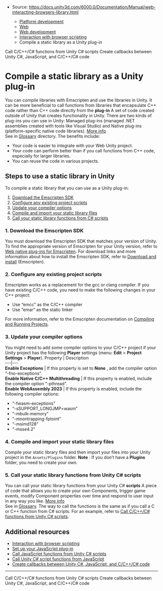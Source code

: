 * Source: https://docs.unity3d.com/6000.0/Documentation/Manual/web-interacting-browsers-library.html

  * [Platform development ](https://docs.unity3d.com/6000.0/Documentation/Manual/PlatformSpecific.html)
  * [Web](https://docs.unity3d.com/6000.0/Documentation/Manual/webgl.html)
  * [Web development](https://docs.unity3d.com/6000.0/Documentation/Manual/webgl-develop.html)
  * [Interaction with browser scripting](https://docs.unity3d.com/6000.0/Documentation/Manual/webgl-interactingwithbrowserscripting.html)
  * Compile a static library as a Unity plug-in


[](https://docs.unity3d.com/6000.0/Documentation/Manual/web-interacting-browsers-c-to-unity.html)
Call C/C++/C# functions from Unity C# scripts
[](https://docs.unity3d.com/6000.0/Documentation/Manual/web-interacting-browser-example.html)
Create callbacks between Unity C#, JavaScript, and C/C++/C# code
# Compile a static library as a Unity plug-in
You can compile libraries with Emscripten and use the libraries in Unity. It can be more beneficial to call functions from libraries that encapsulate C++ code rather than C++ code directly from the **plug-in** A set of code created outside of Unity that creates functionality in Unity. There are two kinds of plug-ins you can use in Unity: Managed plug-ins (managed .NET assemblies created with tools like Visual Studio) and Native plug-ins (platform-specific native code libraries). [More info](https://docs.unity3d.com/6000.0/Documentation/Manual/plug-ins.html)  
See in [Glossary](https://docs.unity3d.com/6000.0/Documentation/Manual/Glossary.html#Plug-in) directory. The benefits include: 
  * Your code is easier to integrate with your Web Unity project.
  * Your code can perform better than if you call functions from C++ code, especially for larger libraries.
  * You can reuse the code in various projects.


## Steps to use a static library in Unity
To compile a static library that you can use as a Unity plug-in:
  1. [Download the Emscripten SDK](https://docs.unity3d.com/6000.0/Documentation/Manual/web-interacting-browsers-library.html#download-emscripten)
  2. [Configure any existing project scripts](https://docs.unity3d.com/6000.0/Documentation/Manual/web-interacting-browsers-library.html#configure-compiler)
  3. [Update your compiler options](https://docs.unity3d.com/6000.0/Documentation/Manual/web-interacting-browsers-library.html#compiler-options)
  4. [Compile and import your static library files](https://docs.unity3d.com/6000.0/Documentation/Manual/web-interacting-browsers-library.html#import-c-files)
  5. [Call your static library functions from C# scripts](https://docs.unity3d.com/6000.0/Documentation/Manual/web-interacting-browsers-library.html#call-static-libr)


### 1. Download the Emscripten SDK
You must download the Emscripten SDK that matches your version of Unity. 
To find the appropriate version of Emscripten for your Unity version, refer to [Web native plug-ins for Emscripten](https://docs.unity3d.com/6000.0/Documentation/Manual/webgl-native-plugins-with-emscripten.html). 
For download links and more information about how to install the Emscripten SDK, refer to [Download and install](https://emscripten.org/docs/getting_started/downloads.html) (Emscripten).
### 2. Configure any existing project scripts
Emscripten works as a replacement for the gcc or clang compiler. If you have existing C/C++ code, you need to make the following changes in your C++ project:
  * Use “emcc” as the C/C++ compiler
  * Use “emar” as the static linker


For more information, refer to the Emscripten documentation on [Compiling and Running Projects](https://emscripten.org/docs/compiling/index.html).
### 3. Update your compiler options
You might need to add some compiler options to your C/C++ project if your Unity project has the following **Player** settings (menu: **Edit** > **Project Settings** > **Player**). 
Property | Description  
---|---  
**Enable Exceptions** | If this property is set to **None** , add the compiler option “-fno-exceptions”.  
**Enable Native C/C++ Multithreading** | If this property is enabled, include the compiler option “-pthread”.  
**Enable WebAssembly 2023** | If this property is enabled, include the following compiler options: 
  * “-fwasm-exceptions”
  * “-sSUPPORT_LONGJMP=wasm”
  * “-mbulk-memory”
  * “-mnontrapping-fptoint”
  * “-msimd128”
  * “-msse4.2”

  
### 4. Compile and import your static library files
Compile your static library files and then import your files into your Unity project in the `Assets/Plugins` folder.
**Note** : If you don’t have a **Plugins** folder, you need to create your own. 
### 5. Call your static library functions from Unity C# scripts
You can call your static library functions from your Unity C# **scripts** A piece of code that allows you to create your own Components, trigger game events, modify Component properties over time and respond to user input in any way you like. [More info](https://docs.unity3d.com/6000.0/Documentation/Manual/creating-scripts.html)  
See in [Glossary](https://docs.unity3d.com/6000.0/Documentation/Manual/Glossary.html#Scripts). The way to call the functions is the same as if you call a C or C++ function from C# scripts. For an example, refer to [Call C/C++/C# functions from Unity C# scripts](https://docs.unity3d.com/6000.0/Documentation/Manual/web-interacting-browsers-c-to-unity.html).
## Additional resources
  * [Interaction with browser scripting](https://docs.unity3d.com/6000.0/Documentation/Manual/webgl-interactingwithbrowserscripting.html)
  * [Set up your JavaScript plug-in](https://docs.unity3d.com/6000.0/Documentation/Manual/web-interacting-browser-js.html)
  * [Call JavaScript functions from Unity C# scripts](https://docs.unity3d.com/6000.0/Documentation/Manual/web-interacting-browser-js-to-unity.html)
  * [Call Unity C# script functions from JavaScript](https://docs.unity3d.com/6000.0/Documentation/Manual/web-interacting-browser-unity-to-js.html)
  * [Create callbacks between Unity C#, JavaScript, and C/C++/C# code](https://docs.unity3d.com/6000.0/Documentation/Manual/web-interacting-browser-example.html)


* * *
[](https://docs.unity3d.com/6000.0/Documentation/Manual/web-interacting-browsers-c-to-unity.html)
Call C/C++/C# functions from Unity C# scripts
[](https://docs.unity3d.com/6000.0/Documentation/Manual/web-interacting-browser-example.html)
Create callbacks between Unity C#, JavaScript, and C/C++/C# code
